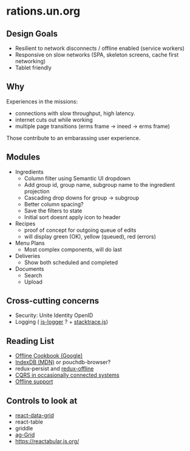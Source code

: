 # rations.un.org

## Design Goals 
* Resilient to network disconnects / offline enabled (service workers)
* Responsive on slow networks (SPA, skeleton screens, cache first networking)
* Tablet friendly

## Why

Experiences in the missions:
* connections with slow throughput, high latency.
* internet cuts out while working
* multiple page transitions (erms frame -> ineed -> erms frame)

Those contribute to an embarassing user experience.


## Modules
* Ingredients
	* Column filter using Semantic UI dropdown 
	* Add group id, group name, subgroup name to the ingredient projection
	* Cascading drop downs for group -> subgroup
	* Better column spacing?
	* Save the filters to state
	* Initial sort doesnt apply icon to header
* Recipes
	* proof of concept for outgoing queue of edits
	* will display green (OK), yellow (queued), red (errors)
* Menu Plans
	* Most complex components, will do last
* Deliveries
	* Show both scheduled and completed
* Documents
	* Search
	* Upload

## Cross-cutting concerns
* Security: Unite Identity OpenID 
* Logging ( [js-logger](https://github.com/jonnyreeves/js-logger) ? + [stacktrace.js](https://www.stacktracejs.com/))

## Reading List
* [Offline Cookbook (Google)](https://developers.google.com/web/fundamentals/instant-and-offline/offline-cookbook/)
* [IndexDB (MDN)](https://developer.mozilla.org/en-US/docs/Web/API/IndexedDB_API) or pouchdb-browser?
* redux-persist and [redux-offline](https://github.com/jevakallio/redux-offline/)
* [CQRS in occasionally connected systems](https://skillsmatter.com/skillscasts/1980-cqrs-not-just-for-server-systems)
* [Offline support](https://medium.com/@addyosmani/progressive-web-apps-with-react-js-part-3-offline-support-and-network-resilience-c84db889162c)

## Controls to look at 
* [react-data-grid](http://adazzle.github.io/react-data-grid/) 
* react-table 
* griddle 
* [ag-Grid](https://www.ag-grid.com/)
* https://reactabular.js.org/